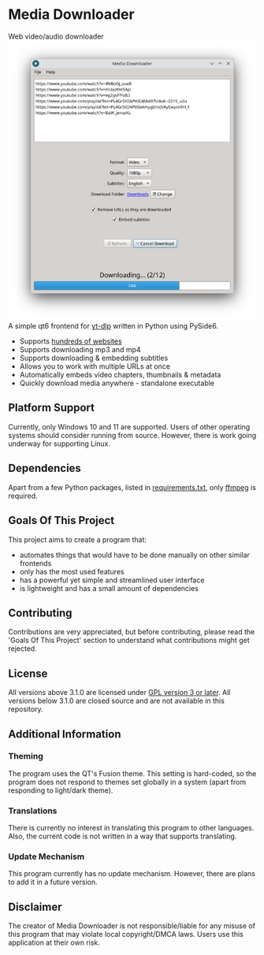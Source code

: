 # Media Downloader
Web video/audio downloader
<br><img src="screenshots/kde-plasma.png" width="600px"><br>
A simple qt6 frontend for [yt-dlp](https://github.com/yt-dlp/yt-dlp) written in Python using PySide6.
- Supports [hundreds of websites](https://github.com/yt-dlp/yt-dlp/blob/master/supportedsites.md)
- Supports downloading mp3 and mp4
- Supports downloading & embedding subtitles
- Allows you to work with multiple URLs at once
- Automatically embeds video chapters, thumbnails & metadata
- Quickly download media anywhere - standalone executable
## Platform Support
Currently, only Windows 10 and 11 are supported. Users of other operating systems should consider running from source. However, there is work going underway for supporting Linux.
## Dependencies
Apart from a few Python packages, listed in [requirements.txt](./requirements.txt), only [ffmpeg](https://ffmpeg.org) is required.
## Goals Of This Project
This project aims to create a program that:
- automates things that would have to be done manually on other similar frontends
- only has the most used features
- has a powerful yet simple and streamlined user interface
- is lightweight and has a small amount of dependencies
## Contributing
Contributions are very appreciated, but before contributing, please read the 
'Goals Of This Project' section to understand what contributions might get rejected.
## License
All versions above 3.1.0 are licensed under [GPL version 3 or later](https://www.gnu.org/licenses/gpl-3.0.html). All versions below 3.1.0 are closed source and are not available in this repository.
## Additional Information
### Theming
The program uses the QT's Fusion theme. This setting is hard-coded, so the program does not respond to themes set globally in a system (apart from responding to light/dark theme).
### Translations
There is currently no interest in translating this program to other languages. Also, the current code is not written in a way that supports translating.
### Update Mechanism
This program currently has no update mechanism. However, there are plans to add it in a future version.
## Disclaimer
The creator of Media Downloader is not responsible/liable for any misuse of this program that may violate local copyright/DMCA laws. Users use this application at their own risk.
